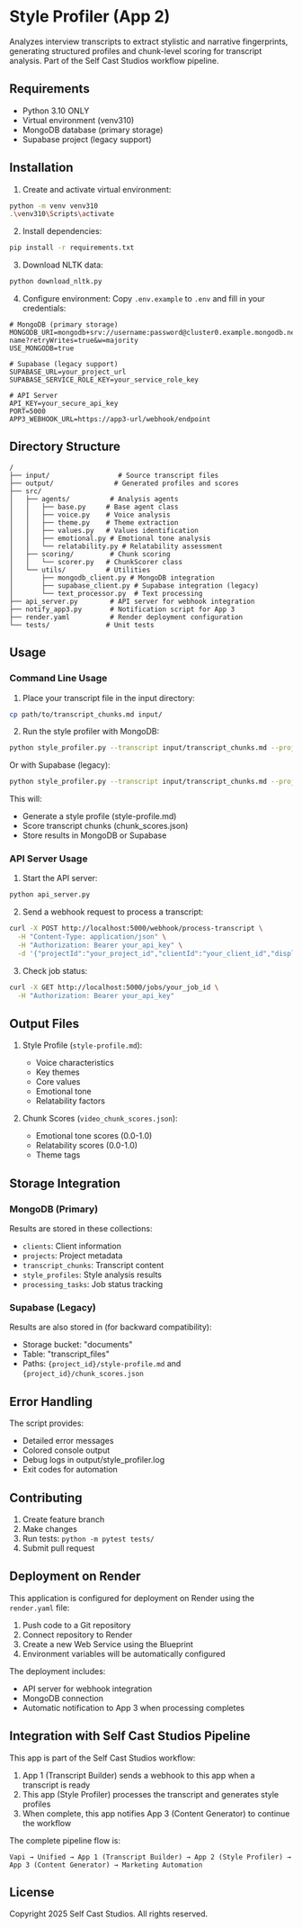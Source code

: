 # Style Profiler (App 2)

Analyzes interview transcripts to extract stylistic and narrative fingerprints, generating structured profiles and chunk-level scoring for transcript analysis. Part of the Self Cast Studios workflow pipeline.

## Requirements

- Python 3.10 ONLY
- Virtual environment (venv310)
- MongoDB database (primary storage)
- Supabase project (legacy support)

## Installation

1. Create and activate virtual environment:
```bash
python -m venv venv310
.\venv310\Scripts\activate
```

2. Install dependencies:
```bash
pip install -r requirements.txt
```

3. Download NLTK data:
```bash
python download_nltk.py
```

4. Configure environment:
Copy `.env.example` to `.env` and fill in your credentials:
```
# MongoDB (primary storage)
MONGODB_URI=mongodb+srv://username:password@cluster0.example.mongodb.net/database-name?retryWrites=true&w=majority
USE_MONGODB=true

# Supabase (legacy support)
SUPABASE_URL=your_project_url
SUPABASE_SERVICE_ROLE_KEY=your_service_role_key

# API Server
API_KEY=your_secure_api_key
PORT=5000
APP3_WEBHOOK_URL=https://app3-url/webhook/endpoint
```

## Directory Structure

```
/
├── input/                 # Source transcript files
├── output/               # Generated profiles and scores
├── src/
│   ├── agents/          # Analysis agents
│   │   ├── base.py     # Base agent class
│   │   ├── voice.py    # Voice analysis
│   │   ├── theme.py    # Theme extraction
│   │   ├── values.py   # Values identification
│   │   ├── emotional.py # Emotional tone analysis
│   │   └── relatability.py # Relatability assessment
│   ├── scoring/         # Chunk scoring
│   │   └── scorer.py   # ChunkScorer class
│   └── utils/          # Utilities
│       ├── mongodb_client.py # MongoDB integration
│       ├── supabase_client.py # Supabase integration (legacy)
│       └── text_processor.py  # Text processing
├── api_server.py        # API server for webhook integration
├── notify_app3.py       # Notification script for App 3
├── render.yaml          # Render deployment configuration
└── tests/              # Unit tests
```

## Usage

### Command Line Usage

1. Place your transcript file in the input directory:
```bash
cp path/to/transcript_chunks.md input/
```

2. Run the style profiler with MongoDB:
```bash
python style_profiler.py --transcript input/transcript_chunks.md --project-id your_project_id --client-id your_client_id --mongodb
```

Or with Supabase (legacy):
```bash
python style_profiler.py --transcript input/transcript_chunks.md --project-id your_project_id
```

This will:
- Generate a style profile (style-profile.md)
- Score transcript chunks (chunk_scores.json)
- Store results in MongoDB or Supabase

### API Server Usage

1. Start the API server:
```bash
python api_server.py
```

2. Send a webhook request to process a transcript:
```bash
curl -X POST http://localhost:5000/webhook/process-transcript \
  -H "Content-Type: application/json" \
  -H "Authorization: Bearer your_api_key" \
  -d '{"projectId":"your_project_id","clientId":"your_client_id","displayName":"Client Name"}'
```

3. Check job status:
```bash
curl -X GET http://localhost:5000/jobs/your_job_id \
  -H "Authorization: Bearer your_api_key"
```

## Output Files

1. Style Profile (`style-profile.md`):
   - Voice characteristics
   - Key themes
   - Core values
   - Emotional tone
   - Relatability factors

2. Chunk Scores (`video_chunk_scores.json`):
   - Emotional tone scores (0.0-1.0)
   - Relatability scores (0.0-1.0)
   - Theme tags

## Storage Integration

### MongoDB (Primary)

Results are stored in these collections:
- `clients`: Client information
- `projects`: Project metadata
- `transcript_chunks`: Transcript content
- `style_profiles`: Style analysis results
- `processing_tasks`: Job status tracking

### Supabase (Legacy)

Results are also stored in (for backward compatibility):
- Storage bucket: "documents"
- Table: "transcript_files"
- Paths: `{project_id}/style-profile.md` and `{project_id}/chunk_scores.json`

## Error Handling

The script provides:
- Detailed error messages
- Colored console output
- Debug logs in output/style_profiler.log
- Exit codes for automation

## Contributing

1. Create feature branch
2. Make changes
3. Run tests: `python -m pytest tests/`
4. Submit pull request

## Deployment on Render

This application is configured for deployment on Render using the `render.yaml` file:

1. Push code to a Git repository
2. Connect repository to Render
3. Create a new Web Service using the Blueprint
4. Environment variables will be automatically configured

The deployment includes:
- API server for webhook integration
- MongoDB connection
- Automatic notification to App 3 when processing completes

## Integration with Self Cast Studios Pipeline

This app is part of the Self Cast Studios workflow:

1. App 1 (Transcript Builder) sends a webhook to this app when a transcript is ready
2. This app (Style Profiler) processes the transcript and generates style profiles
3. When complete, this app notifies App 3 (Content Generator) to continue the workflow

The complete pipeline flow is:
```
Vapi → Unified → App 1 (Transcript Builder) → App 2 (Style Profiler) → App 3 (Content Generator) → Marketing Automation
```

## License

Copyright 2025 Self Cast Studios. All rights reserved.

